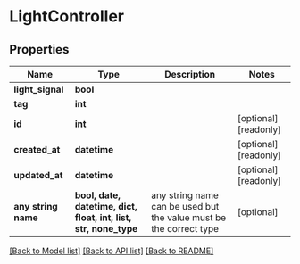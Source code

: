 # LightController


## Properties
Name | Type | Description | Notes
------------ | ------------- | ------------- | -------------
**light_signal** | **bool** |  | 
**tag** | **int** |  | 
**id** | **int** |  | [optional] [readonly] 
**created_at** | **datetime** |  | [optional] [readonly] 
**updated_at** | **datetime** |  | [optional] [readonly] 
**any string name** | **bool, date, datetime, dict, float, int, list, str, none_type** | any string name can be used but the value must be the correct type | [optional]

[[Back to Model list]](../README.md#documentation-for-models) [[Back to API list]](../README.md#documentation-for-api-endpoints) [[Back to README]](../README.md)


